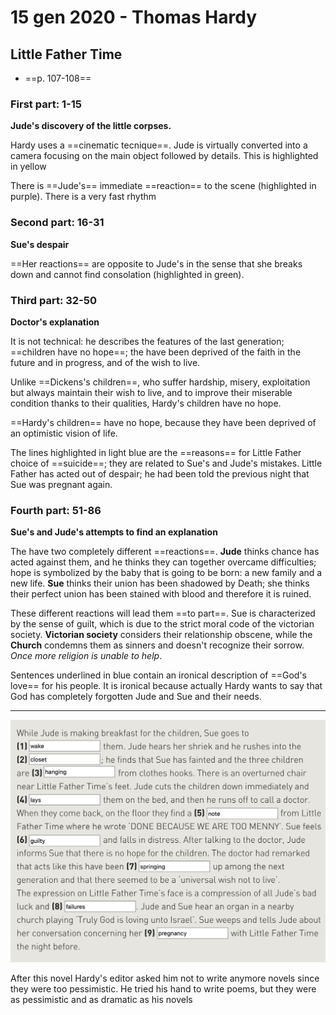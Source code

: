 # 15 gen 2020 - Thomas Hardy

## Little Father Time
* ==p. 107-108==

### First part: 1-15

**Jude's discovery of the little corpses.**

Hardy uses a ==cinematic tecnique==. Jude is virtually converted into a camera focusing on the main object followed by details. This is highlighted in yellow

There is ==Jude's== immediate ==reaction== to the scene (highlighted in purple). There is a very fast rhythm

### Second part: 16-31

**Sue's despair**

==Her reactions== are opposite to Jude's in the sense that she breaks down and cannot find consolation (highlighted in green).

### Third part: 32-50

**Doctor's explanation**

It is not technical: he describes the features of the last generation; ==children have no hope==; the have been deprived of the faith in the future and in progress, and of the wish to live.

Unlike ==Dickens's children==, who suffer hardship, misery, exploitation but always maintain their wish to live, and to improve their miserable condition thanks to their qualities, Hardy's children have no hope.

==Hardy's children== have no hope, because they have been deprived of an optimistic vision of life.

The lines highlighted in light blue are the ==reasons== for Little Father choice of ==suicide==; they are related to Sue's and Jude's mistakes. Little Father has acted out of despair; he had been told the previous night that Sue was pregnant again.

### Fourth part: 51-86

**Sue's and Jude's attempts to find an explanation**

The have two completely different ==reactions==. **Jude** thinks chance has acted against them, and he thinks they can together overcame difficulties; hope is symbolized by the baby that is going to be born: a new family and a new life. **Sue** thinks their union has been shadowed by Death; she thinks their perfect union has been stained with blood and therefore it is ruined.

These different reactions will lead them ==to part==. Sue is characterized by the sense of guilt, which is due to the strict moral code of the victorian society. **Victorian society** considers their relationship obscene, while the **Church** condemns them as sinners and doesn't recognize their sorrow. *Once more religion is unable to help*.

Sentences underlined in blue contain an ironical description of ==God's love== for his people. It is ironical because actually Hardy wants to say that God has completely forgotten Jude and Sue and their needs.

---

![Schermata 2021-01-15 alle 09.28.03](/assets/Schermata%202021-01-15%20alle%2009.28.03.png)

After this novel Hardy's editor asked him not to write anymore novels since they were too pessimistic. He tried his hand to write poems, but they were as pessimistic and as dramatic as his novels
